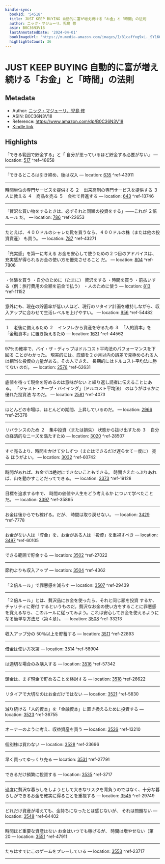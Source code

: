 ```yaml
---
kindle-sync:
  bookId: '54518'
  title: JUST KEEP BUYING 自動的に富が増え続ける「お金」と「時間」の法則
  author: ニック・マジューリ、児島 修
  asin: B0C36N3V18
  lastAnnotatedDate: '2024-04-01'
  bookImageUrl: 'https://m.media-amazon.com/images/I/81cafYxg9xL._SY160.jpg'
  highlightsCount: 36
---
```

# JUST KEEP BUYING 自動的に富が増え続ける「お金」と「時間」の法則
## Metadata
* Author: [ニック・マジューリ、児島 修](https://www.amazon.comundefined)
* ASIN: B0C36N3V18
* Reference: https://www.amazon.com/dp/B0C36N3V18
* [Kindle link](kindle://book?action=open&asin=B0C36N3V18)

## Highlights
「できる範囲で貯金する」と「 自分が思っているほど貯金する必要がない」 — location: [517](kindle://book?action=open&asin=B0C36N3V18&location=517) ^ref-48658

---
「できるところは引き締め、後は収入 — location: [635](kindle://book?action=open&asin=B0C36N3V18&location=635) ^ref-43911

---
時間単位の専門サービスを提供する ２　出来高制の専門サービスを提供する ３　人に教える ４　商品を売る ５　会社で昇進する — location: [643](kindle://book?action=open&asin=B0C36N3V18&location=643) ^ref-13746

---
「贅沢な買い物をするときは、必ずそれと同額の投資をする」——これが ２倍ルール だ。 — location: [786](kindle://book?action=open&asin=B0C36N3V18&location=786) ^ref-22653

---
たとえば、４００ドルのシャレた靴を買うなら、４００ドルの株（または他の投資資産） も買う。 — location: [787](kindle://book?action=open&asin=B0C36N3V18&location=787) ^ref-43271

---
「充実感」を第一に考える お金を安心して使うための２つ目のアドバイスは、 充実感が得られるお金の使い方を優先させること だ。 — location: [804](kindle://book?action=open&asin=B0C36N3V18&location=804) ^ref-7806

---
・体験を買う ・自分のために（たまに） 贅沢をする ・時間を買う ・前払いする（例：旅行費用の全額を前金で払う） ・人のために使う — location: [813](kindle://book?action=open&asin=B0C36N3V18&location=813) ^ref-11152

---
意外にも、現在の貯蓄率が低い人ほど、現行のリタイア計画を維持しながら、収入アップに合わせて生活レベルを上げやすい。 — location: [956](kindle://book?action=open&asin=B0C36N3V18&location=956) ^ref-54482

---
１　老後に備えるため ２　インフレから資産を守るため ３　「人的資本」を「金融資本」に置き換えるため — location: [1631](kindle://book?action=open&asin=B0C36N3V18&location=1631) ^ref-44562

---
97％の確率で、バイ・ザ・ディップはドルコスト平均法のパフォーマンスを下回る ことがわかった。 現実的には、底値を２か月以内の誤差で見極められる人は相当な投資の力量がある。その人でさえ、 長期的にはドルコスト平均法に勝てない のだ。 — location: [2576](kindle://book?action=open&asin=B0C36N3V18&location=2576) ^ref-62631

---
底値を待って現金を貯めるのは意味がない と繰り返し読者に伝えることにある。 「ジャスト・キープ・バイイング」（ドルコスト平均法） のほうがはるかに優れた投資法 なのだ。 — location: [2581](kindle://book?action=open&asin=B0C36N3V18&location=2581) ^ref-4073

---
ほとんどの市場は、ほとんどの期間、上昇しているのだ。 — location: [2966](kindle://book?action=open&asin=B0C36N3V18&location=2966) ^ref-25378

---
リバランスのため ２　集中投資（または損失） 状態から抜け出すため ３　自分の経済的なニーズを満たすため — location: [3020](kindle://book?action=open&asin=B0C36N3V18&location=3020) ^ref-28507

---
すぐ売るより、時間をかけて少しずつ（またはできるだけ遅らせて一度に） 売る ほうがよい。 — location: [3032](kindle://book?action=open&asin=B0C36N3V18&location=3032) ^ref-60742

---
時間があれば、お金では絶対にできないこともできる。 時間さえたっぷりあれば、山を動かすことだってできる。 — location: [3373](kindle://book?action=open&asin=B0C36N3V18&location=3373) ^ref-19128

---
目標を追求する中で、 時間の価値や人生をどう考えるか について学べたことだ。 — location: [3397](kindle://book?action=open&asin=B0C36N3V18&location=3397) ^ref-35895

---
お金は後からでも稼げる。だが、 時間は取り戻せない。 — location: [3429](kindle://book?action=open&asin=B0C36N3V18&location=3429) ^ref-7778

---
お金がない人は「貯金」を、お金がある人は「投資」を重視すべき — location: [3497](kindle://book?action=open&asin=B0C36N3V18&location=3497) ^ref-60105

---
できる範囲で貯金する — location: [3502](kindle://book?action=open&asin=B0C36N3V18&location=3502) ^ref-27022

---
節約よりも収入アップ — location: [3504](kindle://book?action=open&asin=B0C36N3V18&location=3504) ^ref-4362

---
「２倍ルール」で罪悪感を減らす — location: [3507](kindle://book?action=open&asin=B0C36N3V18&location=3507) ^ref-29439

---
「２倍ルール」とは、贅沢品にお金を使ったら、それと同じ額を投資 するか、 チャリティに寄付 するというものだ。贅沢なお金の使い方をすることに罪悪感を覚えるなら、このルールに従ってみよう。これは安心してお金を使えるようになる簡単な方法だ（第４章）。 — location: [3508](kindle://book?action=open&asin=B0C36N3V18&location=3508) ^ref-33213

---
収入アップ分の 50％以上を貯蓄する — location: [3511](kindle://book?action=open&asin=B0C36N3V18&location=3511) ^ref-22893

---
借金は使い方次第 — location: [3514](kindle://book?action=open&asin=B0C36N3V18&location=3514) ^ref-58904

---
は適切な場合のみ購入する — location: [3516](kindle://book?action=open&asin=B0C36N3V18&location=3516) ^ref-57342

---
頭金は、まず現金で貯めることを検討する — location: [3518](kindle://book?action=open&asin=B0C36N3V18&location=3518) ^ref-26622

---
リタイアで大切なのはお金だけではない — location: [3521](kindle://book?action=open&asin=B0C36N3V18&location=3521) ^ref-5830

---
減り続ける「人的資本」を「金融資本」に置き換えるために投資する — location: [3523](kindle://book?action=open&asin=B0C36N3V18&location=3523) ^ref-36755

---
オーナーのように考え、収益資産を買う — location: [3526](kindle://book?action=open&asin=B0C36N3V18&location=3526) ^ref-13210

---
個別株は買わない — location: [3528](kindle://book?action=open&asin=B0C36N3V18&location=3528) ^ref-23696

---
早く買ってゆっくり売る — location: [3531](kindle://book?action=open&asin=B0C36N3V18&location=3531) ^ref-27791

---
できるだけ頻繁に投資する — location: [3535](kindle://book?action=open&asin=B0C36N3V18&location=3535) ^ref-3717

---
過度に贅沢な暮らしをしようとして大きなリスクを背負うのではなく、十分な暮らしができるお金を確実に得ることを重視する — location: [3545](kindle://book?action=open&asin=B0C36N3V18&location=3545) ^ref-29749

---
どれだけ資産が増えても、金持ちになったとは感じないが、 それは問題ない — location: [3548](kindle://book?action=open&asin=B0C36N3V18&location=3548) ^ref-64402

---
時間ほど重要な資産はない お金はいつでも稼げるが、 時間は増やせない（第 20 — location: [3551](kindle://book?action=open&asin=B0C36N3V18&location=3551) ^ref-47911

---
たちはすでにこのゲームをプレーしている — location: [3553](kindle://book?action=open&asin=B0C36N3V18&location=3553) ^ref-23717

---
